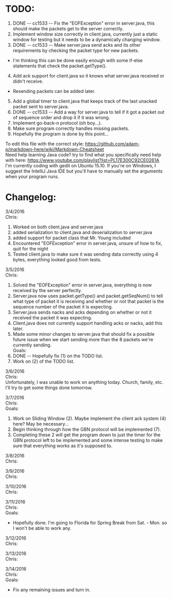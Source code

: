 TODO:
========
1. DONE -- cc1533 -- Fix the "EOFException" error in server.java, this should make the packets get to the server correctly.  
2. Implement window size correctly in client.java, currently just a static window for testing but it needs to be a dynamically changing window.  
3. DONE -- cc1533 -- Make server.java send acks and its other requirements by checking the packet type for new packets.  
  * I'm thinking this can be done easily enough with some if-else statements that check the packet.getType().  
4. Add ack support for client.java so it knows what server.java received or didn't receive.  
  * Resending packets can be added later.
5. Add a global timer to client.java that keeps track of the last unacked packet sent to server.java.  
6. DONE -- cc1533 -- Add a way for server.java to tell if it got a packet out of sequence order and drop it if it was wrong.  
7. Implement go-back-n protocol (oh boy...).  
8. Make sure program correctly handles missing packets.  
9. Hopefully the program is done by this point...  

To edit this file with the correct style:  https://github.com/adam-p/markdown-here/wiki/Markdown-Cheatsheet  
Need help learning Java code? try to find what you specifically need help with here: https://www.youtube.com/playlist?list=PL17E300C92CE0261A  
I'm currently coding with gedit on Ubuntu 15.10.  If you're on Windows, I suggest the IntelliJ Java IDE but you'll have to manually set the arguments when your program runs.  

Changelog:
=========

3/4/2016  
  Chris:  
1. Worked on both client.java and server.java  
2. added serialization to client.java and deserialization to server.java  
3. added support for packet class that Mr. Young included  
4. Encountered "EOFException" error in server.java, unsure of how to fix, quit for the night  
5. Tested client.java to make sure it was sending data correctly using 4 bytes, everything looked good from tests.  

3/5/2016  
  Chris:  
1. Solved the "EOFException" error in server.java, everything is now received by the server perfectly.  
2. Server.java now uses packet.getType() and packet.getSeqNum() to tell what type of packet it is receiving and whether or not that packet is the sequence number of the packet it is expecting.  
3. Server.java sends nacks and acks depending on whether or not it received the packet it was expecting.  
4. Client.java does not currently support handling acks or nacks, add this later.  
5. Made some minor changes to server.java that should fix a possible future issue when we start sending more than the 8 packets we're currently sending.  
Goals:
  1. DONE -- Hopefully fix (1) on the TODO list.  
  2. Work on (2) of the TODO list.  

3/6/2016  
Chris:  
Unfortunately, I was unable to work on anything today. Church, family, etc. I'll try to get some things done tomorrow.  

3/7/2016  
Chris:  
Goals:
  1. Work on Sliding Window (2). Maybe implement the client ack system (4) here?  May be necessary...  
  2. Begin thinking through how the GBN protocol will be implemented (7).  
  3. Completing these 2 will get the program down to just the timer for the GBN protocol left to be implemented and some intense testing to make sure that everything works as it's supposed to.  

3/8/2016  
Chris:  

3/9/2016  
Chris:  

3/10/2016  
Chris:  

3/11/2016  
Chris:  
Goals:
  * Hopefully done. I'm going to Florida for Spring Break from Sat. - Mon. so I won't be able to work any.  

3/12/2016  
Chris:  

3/13/2016  
Chris:  

3/14/2016  
Chris:  
Goals:
  * Fix any remaining issues and turn in.  
